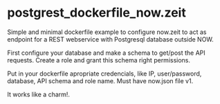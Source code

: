 # postgrest_dockerfile_now.zeit
Simple and minimal dockerfile example to configure now.zeit to act as endpoint for a REST webservice with Postgresql database outside NOW. 

First configure your database and make a schema to get/post the API requests. Create a role and grant this schema right permissions. 

Put in your dockerfile apropriate credencials, like IP, user/password, database, API schema and role name. Must have now.json file v1.

It works like a charm!. 

